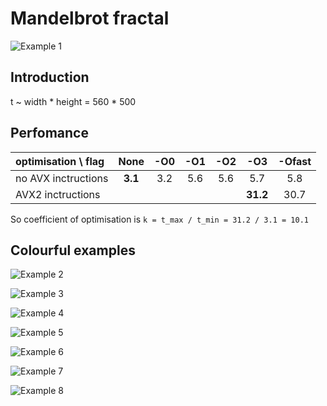 # Mandelbrot fractal

![Example 1](Pictures/1.png)

## Introduction

t ~ width * height = 560 * 500

## Perfomance

|optimisation \ flag|None   |-O0 |-O1 |-O2 |-O3     |-Ofast|
|:------------------|:-----:|:--:|:--:|:--:|:------:|:----:|
|no AVX inctructions|**3.1**|3.2 |5.6 |5.6 |5.7     |5.8   |
|AVX2 inctructions  |       |    |    |    |**31.2**|30.7  |

So coefficient of optimisation is ``k = t_max / t_min = 31.2 / 3.1 = 10.1``

## Colourful examples

![Example 2](Pictures/2.png)

![Example 3](Pictures/3.png)

![Example 4](Pictures/4.png)

![Example 5](Pictures/5.png)

![Example 6](Pictures/6.png)

![Example 7](Pictures/7.png)

![Example 8](Pictures/8.png)
